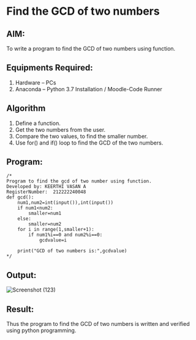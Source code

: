 # Find the GCD of two numbers

## AIM:
To write a program to find the GCD of two numbers using function.

## Equipments Required:
1. Hardware – PCs
2. Anaconda – Python 3.7 Installation / Moodle-Code Runner

## Algorithm
1. Define a function.
2. Get the two numbers from the user.
3. Compare the two values, to find the smaller number.
4. Use for() and if() loop to find the GCD of the two numbers.

## Program:
```
/*
Program to find the gcd of two number using function.
Developed by: KEERTHI VASAN A
RegisterNumber:  212222240048
def gcd():
    num1,num2=int(input()),int(input())
    if num1<num2:
        smaller=num1
    else:
        smaller=num2
    for i in range(1,smaller+1):
        if num1%i==0 and num2%i==0:
            gcdvalue=i
            
    print("GCD of two numbers is:",gcdvalue)
*/
```

## Output:
![Screenshot (123)](https://user-images.githubusercontent.com/107488929/232843777-719b050d-fc76-4bd2-b43c-8000399ed6ea.png)


## Result:
Thus the program to find the GCD of two numbers is written and verified using python programming.
